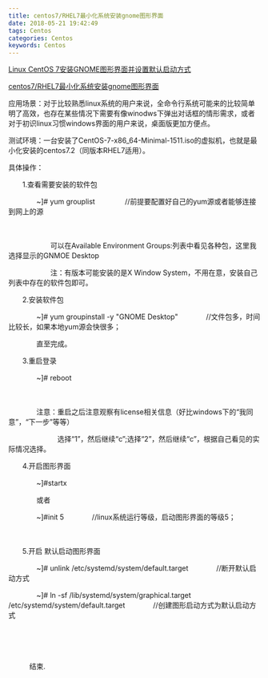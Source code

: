 ```yaml
---
title: centos7/RHEL7最小化系统安装gnome图形界面
date: 2018-05-21 19:42:49
tags: Centos
categories: Centos
keywords: Centos
---
```


[Linux CentOS 7安装GNOME图形界面并设置默认启动方式][1]

[centos7/RHEL7最小化系统安装gnome图形界面][2]


应用场景：对于比较熟悉linux系统的用户来说，全命令行系统可能来的比较简单明了高效，也存在某些情况下需要有像winodws下弹出对话框的情形需求，或者对于初识linux习惯windows界面的用户来说，桌面版更加方便点。

 

测试环境：一台安装了CentOS-7-x86_64-Minimal-1511.iso的虚拟机，也就是最小化安装的centos7.2（同版本RHEL7适用）。

 

具体操作：

　　1.查看需要安装的软件包

　　　　~]# yum grouplist 　　　　//前提要配置好自己的yum源或者能够连接到网上的源

　　　　　　

　　　　　　可以在Available Environment Groups:列表中看见各种包，这里我选择显示的GNMOE Desktop

　　　　　　注：有版本可能安装的是X Window System，不用在意，安装自己列表中存在的软件包即可。

 

　　2.安装软件包

　　　　~]# yum groupinstall -y "GNOME Desktop"　　　　//文件包多，时间比较长，如果本地yum源会快很多；

　　　　直至完成。

 

　　3.重启登录

　　　　~]# reboot

　　　　

　　　　注意：重启之后注意观察有license相关信息（好比windows下的“我同意”，“下一步”等等）

　　　　　　　选择“1”，然后继续“c”;选择“2”，然后继续“c”，根据自己看见的实际情况选择。

 

　　4.开启图形界面

　　　　~]#startx

　　　　或者

　　　　~]#init 5　　　　//linux系统运行等级，启动图形界面的等级5；

 　　　　

 

　　5.开启 默认启动图形界面

　　　　~]# unlink  /etc/systemd/system/default.target　　　　//断开默认启动方式

　　　　~]# ln -sf  /lib/systemd/system/graphical.target   /etc/systemd/system/default.target　　　　//创建图形启动方式为默认启动方式

 　　　　

　　　

　　　结束.


  [1]: https://blog.csdn.net/duchao123duchao/article/details/72617768
  [2]: https://www.cnblogs.com/ding2016/p/6649789.html?utm_source=itdadao&utm_medium=referral